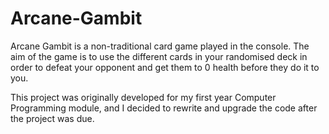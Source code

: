 # Arcane-Gambit

Arcane Gambit is a non-traditional card game played in the console. The aim of the game is to use the different cards in your randomised deck in order to defeat your opponent and get them to 0 health before they do it to you.

This project was originally developed for my first year Computer Programming module, and I decided to rewrite and upgrade the code after the project was due.